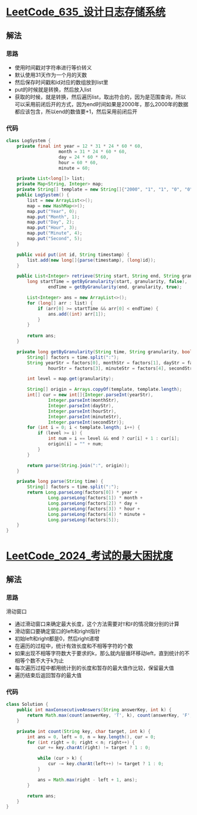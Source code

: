# [LeetCode_635_设计日志存储系统](https://leetcode-cn.com/problems/design-log-storage-system/)
## 解法
### 思路
- 使用时间戳对字符串进行等价转义
- 默认使用31天作为一个月的天数
- 然后保存时间戳和id对应的数组放到list里
- put的时候就是转换，然后放入list
- 获取的时候，就是转换，然后遍历list，取出符合的，因为是范围查询，所以可以采用前闭后开的方式，因为end时间如果是2000年，那么2000年的数据都应该包含，所以end的数值要+1，然后采用前闭后开
### 代码
```java
class LogSystem {
    private final int year = 12 * 31 * 24 * 60 * 60,
                    month = 31 * 24 * 60 * 60,
                    day = 24 * 60 * 60,
                    hour = 60 * 60,
                    minute = 60;

    private List<long[]> list;
    private Map<String, Integer> map;
    private String[] template = new String[]{"2000", "1", "1", "0", "0", "0"};
    public LogSystem() {
        list = new ArrayList<>();
        map = new HashMap<>();
        map.put("Year", 0);
        map.put("Month", 1);
        map.put("Day", 2);
        map.put("Hour", 3);
        map.put("Minute", 4);
        map.put("Second", 5);
    }

    public void put(int id, String timestamp) {
        list.add(new long[]{parse(timestamp), (long)id});
    }

    public List<Integer> retrieve(String start, String end, String granularity) {
        long startTime = getByGranularity(start, granularity, false),
                endTime = getByGranularity(end, granularity, true);

        List<Integer> ans = new ArrayList<>();
        for (long[] arr : list) {
            if (arr[0] >= startTime && arr[0] < endTime) {
                ans.add((int) arr[1]);
            }
        }
        
        return ans;
    }

    private long getByGranularity(String time, String granularity, boolean end) {
        String[] factors = time.split(":");
        String yearStr = factors[0], monthStr = factors[1], dayStr = factors[2],
                hourStr = factors[3], minuteStr = factors[4], secondStr = factors[5];

        int level = map.get(granularity);

        String[] origin = Arrays.copyOf(template, template.length);
        int[] cur = new int[]{Integer.parseInt(yearStr), 
                Integer.parseInt(monthStr),
                Integer.parseInt(dayStr),
                Integer.parseInt(hourStr),
                Integer.parseInt(minuteStr),
                Integer.parseInt(secondStr)};
        for (int i = 0; i < template.length; i++) {
            if (level >= i) {
                int num = i == level && end ? cur[i] + 1 : cur[i];
                origin[i] = "" + num;
            }
        }

        return parse(String.join(":", origin));
    }

    private long parse(String time) {
        String[] factors = time.split(":");
        return Long.parseLong(factors[0]) * year +
                Long.parseLong(factors[1]) * month +
                Long.parseLong(factors[2]) * day +
                Long.parseLong(factors[3]) * hour +
                Long.parseLong(factors[4]) * minute +
                Long.parseLong(factors[5]);
    }
}
```
# [LeetCode_2024_考试的最大困扰度](https://leetcode-cn.com/problems/maximize-the-confusion-of-an-exam/)
## 解法
### 思路
滑动窗口
- 通过滑动窗口来确定最大长度，这个方法需要对`T`和`F`的情况做分别的计算
- 滑动窗口要确定窗口的left和right指针
- 初始left和right都是0，然后right递增
- 在遍历的过程中，统计有效长度和不相等字符的个数
- 如果出现不相等字符数大于要求的k，那么就内层循环移动left，直到统计的不相等个数不大于k为止
- 每次遍历过程中都用统计到的长度和暂存的最大值作比较，保留最大值
- 遍历结束后返回暂存的最大值
### 代码
```java
class Solution {
    public int maxConsecutiveAnswers(String answerKey, int k) {
        return Math.max(count(answerKey, 'T', k), count(answerKey, 'F', k));
    }

    private int count(String key, char target, int k) {
        int ans = 0, left = 0, n = key.length(), cur = 0;
        for (int right = 0; right < n; right++) {
            cur += key.charAt(right) != target ? 1 : 0;

            while (cur > k) {
                cur -= key.charAt(left++) != target ? 1 : 0;
            }

            ans = Math.max(right - left + 1, ans);
        }

        return ans;
    }
}
```
